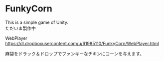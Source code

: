 FunkyCorn
=========
This is a simple game of Unity.  
ただいま製作中

WebPlayer  
https://dl.dropboxusercontent.com/u/61985110/FunkyCorn/WebPlayer.html  

麻袋をドラック＆ドロップでファンキーなチキンにコーンを与えます。  
